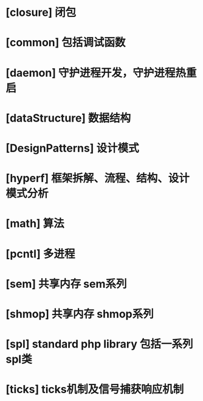 # [closure] 闭包

# [common] 包括调试函数

# [daemon] 守护进程开发，守护进程热重启

# [dataStructure] 数据结构

# [DesignPatterns] 设计模式

# [hyperf] 框架拆解、流程、结构、设计模式分析

# [math] 算法

# [pcntl] 多进程

# [sem] 共享内存 sem系列

# [shmop] 共享内存 shmop系列

# [spl] standard php library 包括一系列spl类

# [ticks] ticks机制及信号捕获响应机制